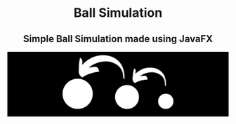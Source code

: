 <h1 align="center">Ball Simulation</h1>
<h2 align="center">Simple Ball Simulation made using JavaFX</h2>
<img src="images/banner.png">